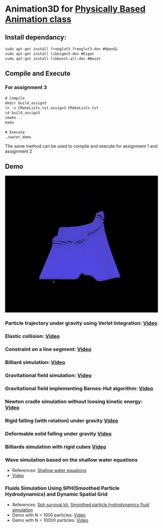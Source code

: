 # Animation3D for [Physically Based Animation class](http://www.ci.i.u-tokyo.ac.jp/~hachisuka/anim2018/)

## Install dependancy:
```
sudo apt-get install freeglut3 freeglut3-dev #OpenGL
sudo apt-get install libeigen3-dev #Eigen
sudo apt-get install libboost-all-dev #Boost
```

## Compile and Execute
### For assignment 3
```
# Compile
mkdir build_assign3
ln -s CMakeLists.txt.assign3 CMakeLists.txt
cd build_assign3
cmake ..
make

# Execute
./water_demo
```
The same method can be used to compile and execute for assignment 1 and assignment 2

## Demo
<img src="https://github.com/epsilonkei/anim3D/blob/master/images/wave_demo_snapshot.png" 
  alt="Wave Demo Snapshot" width="whatever" height=450>
### Particle trajectory under gravity using Verlet Integration: [Video](https://www.youtube.com/watch?v=uvoZv55v3hE)
### Elastic collision: [Video](https://www.youtube.com/watch?v=i9KygzlNcBw)
### Constraint on a line segment: [Video](https://www.youtube.com/watch?v=kn-lZJEiL0w)
### Billiard simulation: [Video](https://www.youtube.com/watch?v=oEKaxwxVx-8)
### Gravitational field simulation: [Video](https://www.youtube.com/watch?v=9imJhutjM1Y)
### Gravitational field implementing Barnes-Hut algorithm: [Video](https://www.youtube.com/watch?v=_m35aLWKsHw)
### Newton cradle simulation without loosing kinetic energy: [Video](https://www.youtube.com/watch?v=Jx4CcILJVcQ)
### Rigid falling (with rotation) under gravity [Video](https://www.youtube.com/watch?v=0uAAKh6zzAw)
### Deformable solid falling under gravity [Video](https://www.youtube.com/watch?v=KSZJp0vm-6w)
### Billiards simulation with rigid cubes [Video](https://www.youtube.com/watch?v=wOM-8C0eqws)
### Wave simulation based on the shallow water equations 
* References: [Shallow water equations](https://perso.liris.cnrs.fr/alexandre.meyer/teaching/master_charanim/papers_pdf/coursenotes_shallowWater.pdf)
* [Video](https://www.youtube.com/watch?v=A6J8pfpZx8I)
### Fluids Simulation Using SPH(Smoothed Particle Hydrodynamics) and Dynamic Spatial Grid
* References: [Sph survival kit](https://www8.cs.umu.se/kurser/TDBD24/VT06/lectures/sphsurvivalkit.pdf), [Smoothed particle hydrodynamics fluid simulation](http://rlguy.com/sphfluidsim/)
* Demo with N = 1000 particles: [Video](https://www.youtube.com/watch?v=1hRqESTSFVw)
* Demo with N = 10000 particles: [Video](https://www.youtube.com/watch?v=B1MbujBzmo8)
